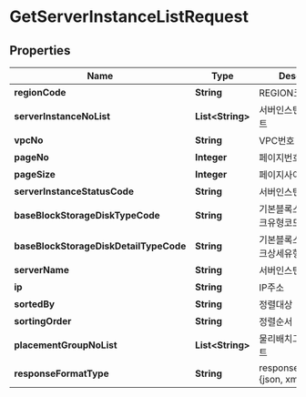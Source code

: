 
# GetServerInstanceListRequest

## Properties
Name | Type | Description | Notes
------------ | ------------- | ------------- | -------------
**regionCode** | **String** | REGION코드 |  [optional]
**serverInstanceNoList** | **List&lt;String&gt;** | 서버인스턴스번호리스트 |  [optional]
**vpcNo** | **String** | VPC번호 |  [optional]
**pageNo** | **Integer** | 페이지번호 |  [optional]
**pageSize** | **Integer** | 페이지사이즈 |  [optional]
**serverInstanceStatusCode** | **String** | 서버인스턴스상태코드 |  [optional]
**baseBlockStorageDiskTypeCode** | **String** | 기본블록스토리지디스크유형코드 |  [optional]
**baseBlockStorageDiskDetailTypeCode** | **String** | 기본블록스토리지디스크상세유형코드 |  [optional]
**serverName** | **String** | 서버인스턴스이름 |  [optional]
**ip** | **String** | IP주소 |  [optional]
**sortedBy** | **String** | 정렬대상 |  [optional]
**sortingOrder** | **String** | 정렬순서 |  [optional]
**placementGroupNoList** | **List&lt;String&gt;** | 물리배치그룹번호리스트 |  [optional]
**responseFormatType** | **String** | responseFormatType {json, xml} |  [optional]



